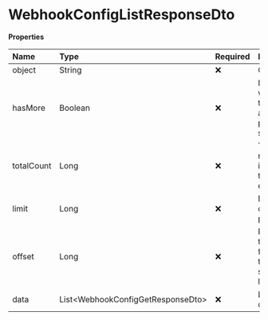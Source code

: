 # WebhookConfigListResponseDto

**Properties**

| Name       | Type                                | Required | Description                                                 |
| :--------- | :---------------------------------- | :------- | :---------------------------------------------------------- |
| object     | String                              | ❌       | Object type                                                 |
| hasMore    | Boolean                             | ❌       | Indicates whether there is another page to be searched      |
| totalCount | Long                                | ❌       | Total number of items for the filters entered               |
| limit      | Long                                | ❌       | Number of objects per page                                  |
| offset     | Long                                | ❌       | Position of the object from which the page should be loaded |
| data       | List\<WebhookConfigGetResponseDto\> | ❌       | List of objects                                             |

<!-- This file was generated by liblab | https://liblab.com/ -->
